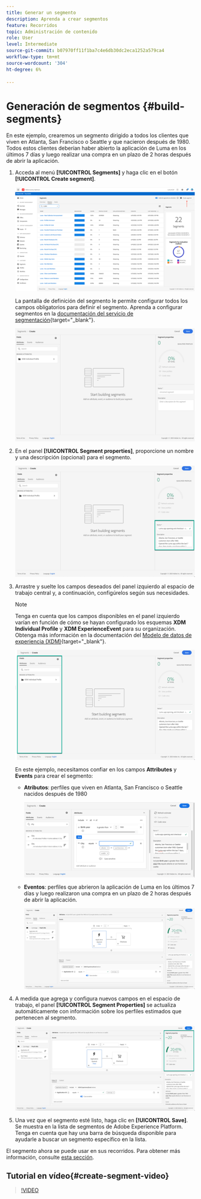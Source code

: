 ```yaml
---
title: Generar un segmento
description: Aprenda a crear segmentos
feature: Recorridos
topic: Administración de contenido
role: User
level: Intermediate
source-git-commit: b07970ff11f1ba7c4e6db30dc2eca1252a579ca4
workflow-type: tm+mt
source-wordcount: '304'
ht-degree: 6%

---
```


# Generación de segmentos {#build-segments}

En este ejemplo, crearemos un segmento dirigido a todos los clientes que viven en Atlanta, San Francisco o Seattle y que nacieron después de 1980. Todos estos clientes deberían haber abierto la aplicación de Luma en los últimos 7 días y luego realizar una compra en un plazo de 2 horas después de abrir la aplicación.

1. Acceda al menú **[!UICONTROL Segments]** y haga clic en el botón **[!UICONTROL Create segment]**.

   ![](../assets/create-segment.png)

   La pantalla de definición del segmento le permite configurar todos los campos obligatorios para definir el segmento. Aprenda a configurar segmentos en la [documentación del servicio de segmentación](https://experienceleague.adobe.com/docs/experience-platform/segmentation/ui/overview.html){target=&quot;_blank&quot;}.

   ![](../assets/segment-builder.png)

1. En el panel **[!UICONTROL Segment properties]**, proporcione un nombre y una descripción (opcional) para el segmento.

   ![](../assets/segment-properties.png)

1. Arrastre y suelte los campos deseados del panel izquierdo al espacio de trabajo central y, a continuación, configúrelos según sus necesidades.

   >[!NOTE]
   >
   >Tenga en cuenta que los campos disponibles en el panel izquierdo varían en función de cómo se hayan configurado los esquemas **XDM Individual Profile** y **XDM ExperienceEvent** para su organización.  Obtenga más información en la documentación del [Modelo de datos de experiencia (XDM)](https://experienceleague.adobe.com/docs/experience-platform/xdm/home.html?lang=es){target=&quot;_blank&quot;}.

   ![](../assets/drag-fields.png)

   En este ejemplo, necesitamos confiar en los campos **Attributes** y **Events** para crear el segmento:

   * **Atributos**: perfiles que viven en Atlanta, San Francisco o Seattle nacidos después de 1980

      ![](../assets/add-attributes.png)

   * **Eventos**: perfiles que abrieron la aplicación de Luma en los últimos 7 días y luego realizaron una compra en un plazo de 2 horas después de abrir la aplicación.

      ![](../assets/add-events.png)

1. A medida que agrega y configura nuevos campos en el espacio de trabajo, el panel **[!UICONTROL Segment Properties]** se actualiza automáticamente con información sobre los perfiles estimados que pertenecen al segmento.

   ![](../assets/segment-estimate.png)

1. Una vez que el segmento esté listo, haga clic en **[!UICONTROL Save]**. Se muestra en la lista de segmentos de Adobe Experience Platform. Tenga en cuenta que hay una barra de búsqueda disponible para ayudarle a buscar un segmento específico en la lista.

El segmento ahora se puede usar en sus recorridos. Para obtener más información, consulte [esta sección](../segment/about-segments.md).

## Tutorial en vídeo{#create-segment-video}

>[!VIDEO](https://video.tv.adobe.com/v/334281?quality=12)
